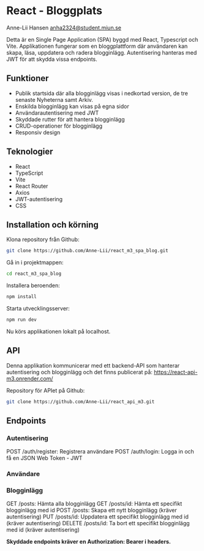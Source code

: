 # React - Bloggplats
Anne-Lii Hansen anha2324@student.miun.se

Detta är en Single Page Application (SPA) byggd med React, Typescript och Vite. 
Applikationen fungerar som en bloggplattform där användaren kan skapa, läsa, uppdatera och radera blogginlägg. Autentisering hanteras med JWT för att skydda vissa endpoints.

## Funktioner

- Publik startsida där alla blogginlägg visas i nedkortad version, de tre senaste Nyheterna samt Arkiv.
- Enskilda blogginlägg kan visas på egna sidor
- Användarautentisering med JWT
- Skyddade rutter för att hantera blogginlägg
- CRUD-operationer för blogginlägg
- Responsiv design

## Teknologier

- React
- TypeScript
- Vite
- React Router
- Axios
- JWT-autentisering
- CSS

## Installation och körning

Klona repository från Github:
```sh 
git clone https://github.com/Anne-Lii/react_m3_spa_blog.git
 ```

Gå in i projektmappen: 
```sh 
cd react_m3_spa_blog
```

Installera beroenden:
```sh 
npm install 
```

Starta utvecklingsserver:
```sh 
npm run dev
```

Nu körs applikationen lokalt på localhost.

## API
Denna applikation kommunicerar med ett backend-API som hanterar autentisering och blogginlägg och det finns publicerat på: https://react-api-m3.onrender.com/ 

Repository för APIet på Github:
```sh 
git clone https://github.com/Anne-Lii/react_api_m3.git
```

## Endpoints

### Autentisering
POST /auth/register:  Registrera användare
POST /auth/login:     Logga in och få en JSON Web Token - JWT

### Användare

### Blogginlägg
GET /posts:           Hämta alla blogginlägg
GET /posts/id:        Hämta ett specifikt blogginlägg med id
POST /posts:          Skapa ett nytt blogginlägg (kräver autentisering)
PUT /posts/id:        Uppdatera ett specifikt blogginlägg med id (kräver autentisering)
DELETE /posts/id:     Ta bort ett specifikt blogginlägg med id (kräver autentisering)

**Skyddade endpoints kräver en Authorization: Bearer <token> i headers.**
